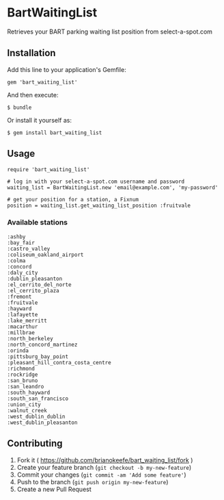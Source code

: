 # BartWaitingList

Retrieves your BART parking waiting list position from select-a-spot.com

## Installation

Add this line to your application's Gemfile:

    gem 'bart_waiting_list'

And then execute:

    $ bundle

Or install it yourself as:

    $ gem install bart_waiting_list

## Usage

    require 'bart_waiting_list'

    # log in with your select-a-spot.com username and password
    waiting_list = BartWaitingList.new 'email@example.com', 'my-password'

    # get your position for a station, a Fixnum
    position = waiting_list.get_waiting_list_position :fruitvale

### Available stations

    :ashby
    :bay_fair
    :castro_valley
    :coliseum_oakland_airport
    :colma
    :concord
    :daly_city
    :dublin_pleasanton
    :el_cerrito_del_norte
    :el_cerrito_plaza
    :fremont
    :fruitvale
    :hayward
    :lafayette
    :lake_merritt
    :macarthur
    :millbrae
    :north_berkeley
    :north_concord_martinez
    :orinda
    :pittsburg_bay_point
    :pleasant_hill_contra_costa_centre
    :richmond
    :rockridge
    :san_bruno
    :san_leandro
    :south_hayward
    :south_san_francisco
    :union_city
    :walnut_creek
    :west_dublin_dublin
    :west_dublin_pleasanton

## Contributing

1. Fork it ( https://github.com/brianokeefe/bart_waiting_list/fork )
2. Create your feature branch (`git checkout -b my-new-feature`)
3. Commit your changes (`git commit -am 'Add some feature'`)
4. Push to the branch (`git push origin my-new-feature`)
5. Create a new Pull Request

